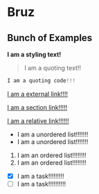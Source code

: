 # Bruz

## Bunch of Examples

**I am a styling text!**

> I am a quoting text!!

``` python
I am a quoting code!!!
```

[I am a external link!!!!](https://github.com/the-bruz/BruzCSE110)

[I am a section link!!!!!](#bunch-of-examples)

[I am a relative link!!!!!!](/readme.md)

* I am a unordered list!!!!!!!
* I am a unordered list!!!!!!!

1. I am an ordered list!!!!!!!!
2. I am an ordered list!!!!!!!!

- [x] I am a task!!!!!!!!!
- [ ] I am a task!!!!!!!!!!